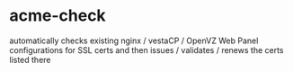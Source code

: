 # acme-check
automatically checks existing nginx / vestaCP / OpenVZ Web Panel configurations for SSL certs and then issues / validates / renews the certs listed there
